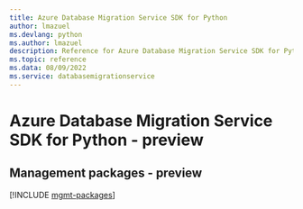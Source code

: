 ```yaml
---
title: Azure Database Migration Service SDK for Python
author: lmazuel
ms.devlang: python
ms.author: lmazuel
description: Reference for Azure Database Migration Service SDK for Python
ms.topic: reference
ms.data: 08/09/2022
ms.service: databasemigrationservice
---
```

# Azure Database Migration Service SDK for Python - preview

## Management packages - preview
[!INCLUDE [mgmt-packages](database-migration-service-mgmt-index.md)]
